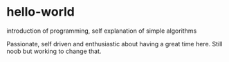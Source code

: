 # hello-world
introduction of programming, self explanation of simple algorithms

Passionate, self driven and enthusiastic about having a great time here. Still noob but working to change that.
